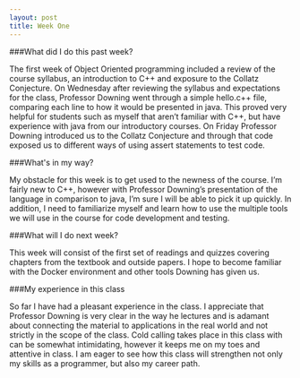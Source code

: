 ```yaml
---
layout: post
title: Week One
---
```


###What did I do this past week?


The first week of Object Oriented programming included a review of the course syllabus, an introduction to C++ and exposure to the Collatz Conjecture. On Wednesday after reviewing the syllabus and expectations for the class, Professor Downing went through a simple hello.c++ file, comparing each line to how it would be presented in java. This proved very helpful for students such as myself that aren’t familiar with C++, but have experience with java from our introductory courses. On Friday Professor Downing introduced us to the Collatz Conjecture and through that code exposed us to different ways of using assert statements to test code. 

###What's in my way?

My obstacle for this week is to get used to the newness of the course. I’m fairly new to C++, however with Professor Downing’s presentation of the language in comparison to java, I’m sure I will be able to pick it up quickly. In addition, I need to familiarize myself and learn how to use the multiple tools we will use in the course for code development and testing.

###What will I do next week?

This week will consist of the first set of readings and quizzes covering chapters from the textbook and outside papers. I hope to become familiar with the Docker environment and other tools Downing has given us.  

###My experience in this class

So far I have had a pleasant experience in the class. I appreciate that Professor Downing is very clear in the way he lectures and is adamant about connecting the material to applications in the real world and not strictly in the scope of the class. Cold calling takes place in this class with can be somewhat intimidating, however it keeps me on my toes and attentive in class. I am eager to see how this class will strengthen not only my skills as a programmer, but also my career path.
